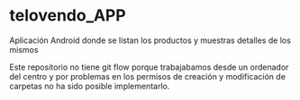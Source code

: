 # telovendo_APP
Aplicación Android donde se listan los productos y muestras detalles de los mismos

Este repositorio no tiene git flow porque trabajabamos desde un ordenador del centro y por problemas en los permisos de creación y modificación de carpetas no ha sido posible implementarlo.
